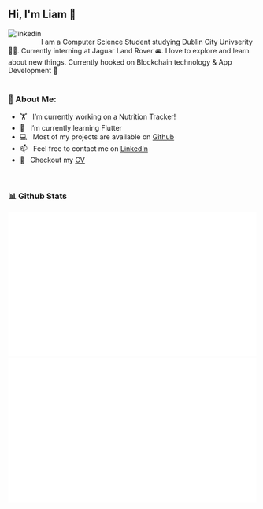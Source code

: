 ## Hi, I'm Liam 👋
<a href='https://www.linkedin.com/in/liam-molloy/'><img align='left' alt="linkedin" src="https://raw.githubusercontent.com/rahul-jha98/rahul-jha98/561d474902b59c7429ec22bb73e225696c27b202/assets/linkedin.svg" height='18px'/></a>
<br/>
I am a Computer Science Student studying Dublin City Univserity 👨‍💻. Currently interning at Jaguar Land Rover 🚘. I love to explore and learn about new things. Currently hooked on Blockchain technology & App Development 🎯
<br/>
<br/>
  
### 🧐 About Me:

- 🏋️ &nbsp; I’m currently working on a Nutrition Tracker!
- 🌱 &nbsp; I’m currently learning Flutter
- 💻 &nbsp; Most of my projects are available on [Github](https://github.com/d6x?tab=repositories)
- 📫 &nbsp; Feel free to contact me on [LinkedIn](https://www.linkedin.com/in/liam-molloy/)
- 📝 &nbsp; Checkout my [CV]()

<br>

### 📊 Github Stats
![Liams Stats](https://raw.githubusercontent.com/d6x/github-stats/master/generated/overview.svg#gh-dark-mode-only)
![Most Used Languages](https://raw.githubusercontent.com/d6x/github-stats/master/generated/languages.svg#gh-dark-mode-only)
</a>

<br>
